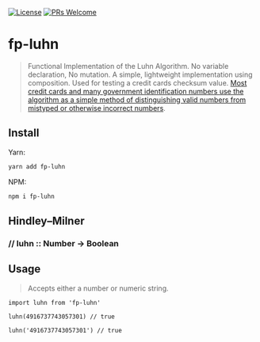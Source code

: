 [![License](https://img.shields.io/badge/License-Apache%202.0-blue.svg)](https://opensource.org/licenses/Apache-2.0)
[![PRs Welcome](https://img.shields.io/badge/PRs-welcome-blue.svg)](http://makeapullrequest.com)

# fp-luhn

> Functional Implementation of the Luhn Algorithm. No variable declaration, No mutation. A simple, lightweight implementation using composition. Used for testing a credit cards checksum value. [Most credit cards and many government identification numbers use the algorithm as a simple method of distinguishing valid numbers from mistyped or otherwise incorrect numbers](https://en.wikipedia.org/wiki/Luhn_algorithm).

## Install

Yarn:

```sh
yarn add fp-luhn
```

NPM:

```sh
npm i fp-luhn
```

## Hindley–Milner
### // luhn :: Number -> Boolean

## Usage

> Accepts either a number or numeric string.

```
import luhn from 'fp-luhn'

luhn(4916737743057301) // true

luhn('4916737743057301') // true

```